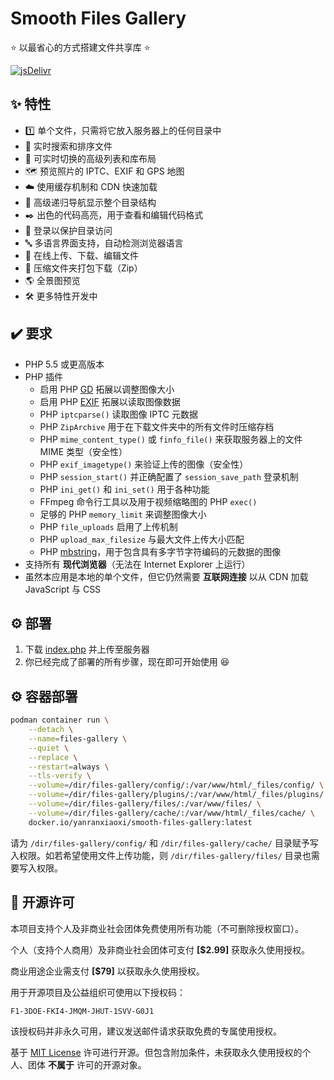 # Smooth Files Gallery

⭐ 以最省心的方式搭建文件共享库 ⭐

[![jsDelivr](https://data.jsdelivr.com/v1/package/npm/smooth-files-gallery/badge?style=rounded)](https://www.jsdelivr.com/package/npm/smooth-files-gallery)

## ✨ 特性

- 1️⃣ 单个文件，只需将它放入服务器上的任何目录中
- 🔎 实时搜索和排序文件
- 📃 可实时切换的高级列表和库布局
- 🗺️ 预览照片的 IPTC、EXIF 和 GPS 地图
- ☁️ 使用缓存机制和 CDN 快速加载
- 🌲 高级递归导航显示整个目录结构
- ✒️ 出色的代码高亮，用于查看和编辑代码格式
- 🔐 登录以保护目录访问
- 🔤 多语言界面支持，自动检测浏览器语言
- 📝 在线上传、下载、编辑文件
- 📁 压缩文件夹打包下载（Zip）
- 🌎️ 全景图预览
- 🛠 更多特性开发中

## ✔️ 要求

- PHP 5.5 或更高版本
- PHP 插件
  - 启用 PHP [GD](https://www.php.net/manual/book.image.php) 拓展以调整图像大小
  - 启用 PHP [EXIF](https://www.php.net/manual/book.exif.php) 拓展以读取图像数据
  - PHP `iptcparse()` 读取图像 IPTC 元数据
  - PHP `ZipArchive` 用于在下载文件夹中的所有文件时压缩存档
  - PHP `mime_content_type()` 或 `finfo_file()` 来获取服务器上的文件 MIME 类型（安全性）
  - PHP `exif_imagetype()` 来验证上传的图像（安全性）
  - PHP `session_start()` 并正确配置了 `session_save_path` 登录机制
  - PHP `ini_get()` 和 `ini_set()` 用于各种功能
  - FFmpeg 命令行工具以及用于视频缩略图的 PHP `exec()`
  - 足够的 PHP `memory_limit` 来调整图像大小
  - PHP `file_uploads` 启用了上传机制
  - PHP `upload_max_filesize` 与最大文件上传大小匹配
  - PHP [mbstring](https://www.php.net/manual/book.mbstring.php)，用于包含具有多字节字符编码的元数据的图像
- 支持所有 **现代浏览器**（无法在 Internet Explorer 上运行）
- 虽然本应用是本地的单个文件，但它仍然需要 **互联网连接** 以从 CDN 加载 JavaScript 与 CSS

## ⚙️ 部署

1. 下载 [index.php](https://gitlab.soraharu.com/XiaoXi/Smooth-Files-Gallery/-/raw/master/index.php?inline=false) 并上传至服务器
2. 你已经完成了部署的所有步骤，现在即可开始使用 😆

## ⚙️ 容器部署

```bash
podman container run \
    --detach \
    --name=files-gallery \
    --quiet \
    --replace \
    --restart=always \
    --tls-verify \
    --volume=/dir/files-gallery/config/:/var/www/html/_files/config/ \
    --volume=/dir/files-gallery/plugins/:/var/www/html/_files/plugins/ \
    --volume=/dir/files-gallery/files/:/var/www/files/ \
    --volume=/dir/files-gallery/cache/:/var/www/html/_files/cache/ \
    docker.io/yanranxiaoxi/smooth-files-gallery:latest
```

请为 `/dir/files-gallery/config/` 和 `/dir/files-gallery/cache/` 目录赋予写入权限。如若希望使用文件上传功能，则 `/dir/files-gallery/files/` 目录也需要写入权限。

## 📜 开源许可

本项目支持个人及非商业社会团体免费使用所有功能（不可删除授权窗口）。

个人（支持个人商用）及非商业社会团体可支付 **[$2.99]** 获取永久使用授权。

商业用途企业需支付 **[$79]** 以获取永久使用授权。

用于开源项目及公益组织可使用以下授权码：

```
F1-3DOE-FKI4-JMQM-JHUT-1SVV-G0J1
```

该授权码并非永久可用，建议发送邮件请求获取免费的专属使用授权。

基于 [MIT License](https://choosealicense.com/licenses/mit/) 许可进行开源。但包含附加条件，未获取永久使用授权的个人、团体 **不属于** 许可的开源对象。
